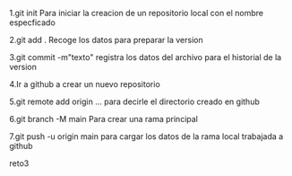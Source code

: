 1.git init Para iniciar la creacion de un repositorio local con el nombre especficado

2.git add . Recoge los datos para preparar la version

3.git commit -m"texto"  registra los datos del archivo para el historial de la version

4.Ir a github a crear un nuevo repositorio 

5.git remote add origin ... para decirle el directorio creado en github

6.git branch -M main    Para crear una rama principal

7.git push -u origin main       para cargar los datos de la rama local trabajada a github

reto3